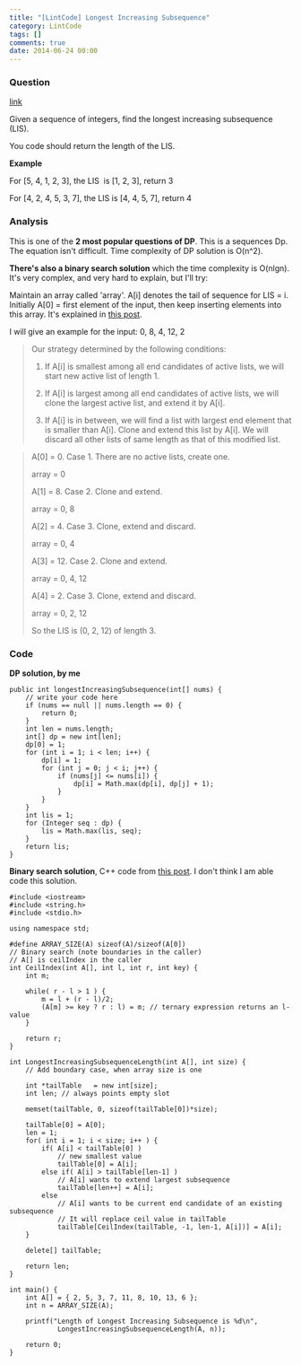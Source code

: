 ```yaml
---
title: "[LintCode] Longest Increasing Subsequence"
category: LintCode
tags: []
comments: true
date: 2014-06-24 00:00
---
```



### Question

[link](http://lintcode.com/en/problem/longest-increasing-subsequence/)

<div style="min-height:100px">
    <p>Given a sequence of integers, find the longest increasing subsequence (LIS).</p>
    <p>You code should return the length of the LIS.</p>
    <div class="m-t-lg m-b-lg">
    <b>Example</b>
    <div>
        <p>For [5, 4, 1, 2, 3], the LIS &nbsp;is [1, 2, 3], return 3</p>
        <p>For [4, 2, 4, 5, 3, 7], the LIS is [4, 4, 5, 7], return 4</p>
    </div>
    </div>
</div>

### Analysis

This is one of the **2 most popular questions of DP**. This is a sequences Dp. The equation isn't difficult. Time complexity of DP solution is O(n^2).

**There's also a binary search solution** which the time complexity is O(nlgn). It's very complex, and very hard to explain, but I'll try:

Maintain an array called 'array'. A[i] denotes the tail of sequence for LIS = i. Initially A[0] = first element of the input, then keep inserting elements into this array. It's explained in [this post](http://www.geeksforgeeks.org/longest-monotonically-increasing-subsequence-size-n-log-n/).

I will give an example for the input: 0, 8, 4, 12, 2

> Our strategy determined by the following conditions:
>
> 1.  If A[i] is smallest among all end candidates of active lists, we will start new active list of length 1.
>
> 2.  If A[i] is largest among all end candidates of active lists, we will clone the largest active list, and extend it by A[i].
>
> 3.  If A[i] is in between, we will find a list with largest end element that is smaller than A[i]. Clone and extend this list by A[i]. We will discard all other lists of same length as that of this modified list.

> A[0] = 0. Case 1. There are no active lists, create one.
>
> array = 0
>
> A[1] = 8. Case 2. Clone and extend.
>
> array = 0, 8
>
> A[2] = 4. Case 3. Clone, extend and discard.
>
> array = 0, 4
>
> A[3] = 12. Case 2. Clone and extend.
>
> array = 0, 4, 12
>
> A[4] = 2. Case 3. Clone, extend and discard.
>
> array = 0, 2, 12
>
> So the LIS is (0, 2, 12) of length 3.

### Code

**DP solution, by me**

    public int longestIncreasingSubsequence(int[] nums) {
        // write your code here
        if (nums == null || nums.length == 0) {
            return 0;
        }
        int len = nums.length;
        int[] dp = new int[len];
        dp[0] = 1;
        for (int i = 1; i < len; i++) {
            dp[i] = 1;
            for (int j = 0; j < i; j++) {
                if (nums[j] <= nums[i]) {
                    dp[i] = Math.max(dp[i], dp[j] + 1);
                }
            }
        }
        int lis = 1;
        for (Integer seq : dp) {
            lis = Math.max(lis, seq);
        }
        return lis;
    }

**Binary search solution**, C++ code from [this post](http://www.geeksforgeeks.org/longest-monotonically-increasing-subsequence-size-n-log-n/). I don't think I am able code this solution.

    #include <iostream>
    #include <string.h>
    #include <stdio.h>

    using namespace std;

    #define ARRAY_SIZE(A) sizeof(A)/sizeof(A[0])
    // Binary search (note boundaries in the caller)
    // A[] is ceilIndex in the caller
    int CeilIndex(int A[], int l, int r, int key) {
        int m;

        while( r - l > 1 ) {
            m = l + (r - l)/2;
            (A[m] >= key ? r : l) = m; // ternary expression returns an l-value
        }

        return r;
    }

    int LongestIncreasingSubsequenceLength(int A[], int size) {
        // Add boundary case, when array size is one

        int *tailTable   = new int[size];
        int len; // always points empty slot

        memset(tailTable, 0, sizeof(tailTable[0])*size);

        tailTable[0] = A[0];
        len = 1;
        for( int i = 1; i < size; i++ ) {
            if( A[i] < tailTable[0] )
                // new smallest value
                tailTable[0] = A[i];
            else if( A[i] > tailTable[len-1] )
                // A[i] wants to extend largest subsequence
                tailTable[len++] = A[i];
            else
                // A[i] wants to be current end candidate of an existing subsequence
                // It will replace ceil value in tailTable
                tailTable[CeilIndex(tailTable, -1, len-1, A[i])] = A[i];
        }

        delete[] tailTable;

        return len;
    }

    int main() {
        int A[] = { 2, 5, 3, 7, 11, 8, 10, 13, 6 };
        int n = ARRAY_SIZE(A);

        printf("Length of Longest Increasing Subsequence is %d\n",
                LongestIncreasingSubsequenceLength(A, n));

        return 0;
    }